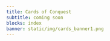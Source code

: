 ```yaml
---
title: Cards of Conquest
subtitle: coming soon
blocks: index
banner: static/img/cards_banner1.png
---
```

